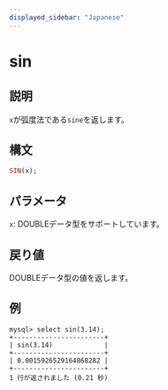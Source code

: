 ```yaml
---
displayed_sidebar: "Japanese"
---
```


# sin

## 説明

`x`が弧度法である`sine`を返します。

## 構文

```Haskell
SIN(x);
```

## パラメータ

`x`: DOUBLEデータ型をサポートしています。

## 戻り値

DOUBLEデータ型の値を返します。

## 例

```Plain
mysql> select sin(3.14);
+-----------------------+
| sin(3.14)             |
+-----------------------+
| 0.0015926529164868282 |
+-----------------------+
1 行が返されました (0.21 秒)
```